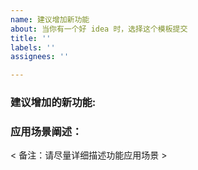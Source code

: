 ```yaml
---
name: 建议增加新功能
about: 当你有一个好 idea 时，选择这个模板提交
title: ''
labels: ''
assignees: ''

---
```


### 建议增加的新功能:


### 应用场景阐述：


< 备注：请尽量详细描述功能应用场景 >
